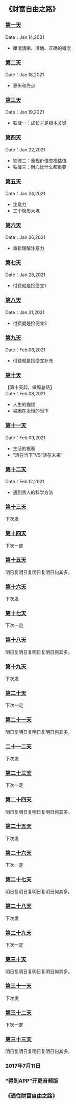 ## 《财富自由之路》


### [第一天](day001.md)
Date：Jan.14,2021
* 厘清清晰、准确、正确的概念

### [第二天](day002.md)
Date：Jan.18,2021
* 源头和终点

### [第三天](day003.md)
Date：Jan.19,2021
* 铁律一：成长才是根本关键

### [第四天](day004.md)
Date：Jan.22,2021
* 铁律二：重视价值忽视估值
* 铁律三：耐心比什么都重要

### [第五天](day005.md)
Date：Jan.24,2021
* 注意力
* 三个隐形大坑

### [第六天](day006.md)
Date：Jan.26,2021
* 重新理解注意力

### [第七天](day007.md)
Date：Jan.28,2021
* 付费就是捡便宜1

### [第八天](day008.md)
Date：Jan.31,2021
* 付费就是捡便宜2

### [第九天](day009.md)
Date：Feb.06,2021
* 付费就是捡便宜补充


### [第十天](day010.md)
【第十天起，做周总结】
<br> Date：Feb.08,2021
* 人生的枷锁
* 被困在永恒的当下

### [第十一天](day011.md)
Date：Feb.09,2021
* 生活的根基
* “活在当下”VS“活在未来”

### [第十二天](day012.md)
Date：Feb.12,2021
* 遇到贵人的科学方法

### [第十三天](day013.md)
下次发

### [第十四天](day014.md)
下次一定

### [第十五天](day015.md)
明日复明日复明日复明日何其多。

### [第十六天](day016.md)
下次发

### [第十七天](day017.md)
下次一定

### [第十八天](day018.md)
明日复明日复明日复明日何其多。

### [第十九天](day019.md)
下次发

### [第二十天](day020.md)
下次一定

### [第二十一天](day021.md)
明日复明日复明日复明日何其多。

### [二十一二天](day022.md)
下次发

### [第二十三天](day023.md)
下次一定

### [第二十四天](day024.md)
明日复明日复明日复明日何其多。

### [第二十五天](day025.md)
下次发

### [第二十六天](day026.md)
下次一定

### [第二十七天](day027.md)
明日复明日复明日复明日何其多。

### [第二十八天](day028.md)
下次发

### [第二十九天](day029.md)
下次一定

### [第三十天](day030.md)
明日复明日复明日复明日何其多。

### [第三十一天](day031.md)
下次发

### [第三十二天](day032.md)
下次一定

### [第三十三天](day033.md)
明日复明日复明日复明日何其多。

### 2017年7月11日
### “得到APP”开更音频版
### 《通往财富自由之路》
